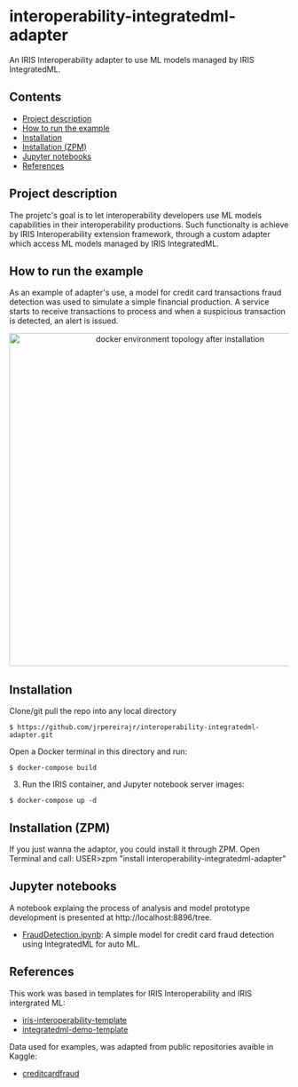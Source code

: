 # interoperability-integratedml-adapter
An IRIS Interoperability adapter to use ML models managed by IRIS IntegratedML.

## Contents
* [Project description](#project-description)
* [How to run the example](#how-to-run-the-example)
* [Installation](#installation)
* [Installation (ZPM)](#installation-zpm)
* [Jupyter notebooks](#jupyter-notebooks)
* [References](#references)

## Project description
The projetc's goal is to let interoperability developers use ML models capabilities in their interoperability productions. Such functionalty is achieve by IRIS Interoperability extension framework, through a custom adapter which access ML models managed by IRIS IntegratedML.

## How to run the example
As an example of adapter's use, a model for credit card transactions fraud detection was used to simulate a simple financial production. A service starts to receive transactions to process and when a suspicious transaction is detected, an alert is issued.

<p align="center">
  <img src="https://user-images.githubusercontent.com/8899513/85149599-7848f900-b21f-11ea-9b65-b5d703752de3.PNG" width="600" title="docker environment topology after installation">
</p>

## Installation

Clone/git pull the repo into any local directory

```
$ https://github.com/jrpereirajr/interoperability-integratedml-adapter.git
```

Open a Docker terminal in this directory and run:

```
$ docker-compose build
```

3. Run the IRIS container, and Jupyter notebook server images:

```
$ docker-compose up -d
```

## Installation (ZPM)

If you just wanna the adaptor, you could install it through ZPM.
Open Terminal and call:
USER>zpm "install interoperability-integratedml-adapter"

## Jupyter notebooks
A notebook explaing the process of analysis and model prototype development is presented at http://localhost:8896/tree.
- [FraudDetection.ipynb](jupyter-samples/frauddetection.ipynb): A simple model for credit card fraud detection using IntegratedML for auto ML.

## References
This work was based in templates for IRIS Interoperability and IRIS intergrated ML:
- [iris-interoperability-template](https://github.com/intersystems-community/iris-interoperability-template)
- [integratedml-demo-template](https://github.com/intersystems-community/integratedml-demo-template)

Data used for examples, was adapted from public repositories avaible in Kaggle:
- [creditcardfraud](https://www.kaggle.com/mlg-ulb/creditcardfraud)
